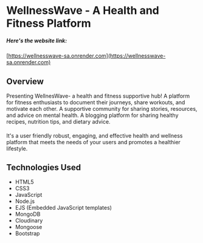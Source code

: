 # WellnessWave - A Health and Fitness Platform
##### Here's the website link:
[https://wellnesswave-sa.onrender.com](https://wellnesswave-sa.onrender.com)

## Overview
Presenting WellnesWave- a health and fitness supportive hub! A platform for fitness enthusiasts to document their journeys, share workouts, and motivate each other. A supportive community for sharing stories, resources, and advice on mental health. A blogging platform for sharing healthy recipes, nutrition tips, and dietary advice.
####
 It's a user friendly robust, engaging, and effective health and wellness platform that meets the needs of your users and promotes a healthier lifestyle.

## Technologies Used
* HTML5
* CSS3
* JavaScript
* Node.js
* EJS (Embedded JavaScript templates)
* MongoDB
* Cloudinary
* Mongoose
* Bootstrap
